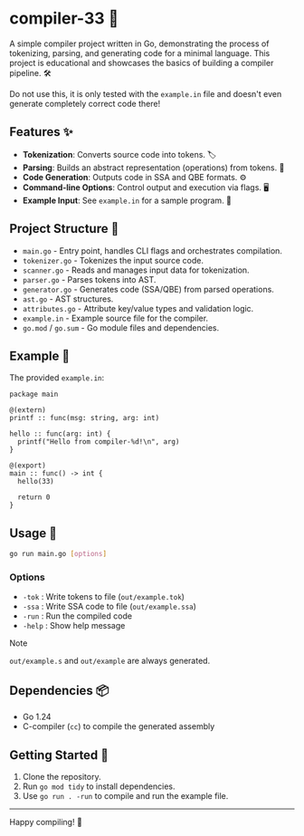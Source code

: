# compiler-33 🚀

A simple compiler project written in Go, demonstrating the process of tokenizing, parsing, and generating code for a minimal language. This project is educational and showcases the basics of building a compiler pipeline. 🛠️

Do not use this, it is only tested with the `example.in` file and doesn't even generate completely correct code there!

## Features ✨

- **Tokenization**: Converts source code into tokens. 🏷️
- **Parsing**: Builds an abstract representation (operations) from tokens. 🌳
- **Code Generation**: Outputs code in SSA and QBE formats. ⚙️
- **Command-line Options**: Control output and execution via flags. 🖥️
- **Example Input**: See `example.in` for a sample program. 📄

## Project Structure 📁

- `main.go` - Entry point, handles CLI flags and orchestrates compilation.
- `tokenizer.go` - Tokenizes the input source code.
- `scanner.go` - Reads and manages input data for tokenization.
- `parser.go` - Parses tokens into AST.
- `generator.go` - Generates code (SSA/QBE) from parsed operations.
- `ast.go` - AST structures.
- `attributes.go` - Attribute key/value types and validation logic.
- `example.in` - Example source file for the compiler.
- `go.mod` / `go.sum` - Go module files and dependencies.

## Example 📝

The provided `example.in`:

```odin
package main

@(extern)
printf :: func(msg: string, arg: int)

hello :: func(arg: int) {
  printf("Hello from compiler-%d!\n", arg)
}

@(export)
main :: func() -> int {
  hello(33)

  return 0
}
```

## Usage 🏃

```sh
go run main.go [options]
```

### Options

- `-tok`  : Write tokens to file (`out/example.tok`)
- `-ssa`  : Write SSA code to file (`out/example.ssa`)
- `-run`  : Run the compiled code
- `-help` : Show help message

>[!note]
> `out/example.s` and `out/example` are always generated.

## Dependencies 📦

- Go 1.24
- C-compiler (`cc`) to compile the generated assembly

## Getting Started 🚦

1. Clone the repository.
2. Run `go mod tidy` to install dependencies.
3. Use `go run . -run` to compile and run the example file.

---

Happy compiling! 🎉
